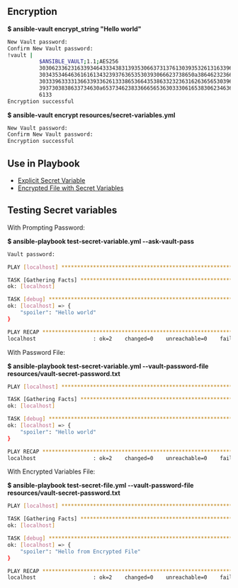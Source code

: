 ## Encryption

**$ ansible-vault encrypt_string "Hello world"**
```sh
New Vault password:
Confirm New Vault password:
!vault |
          $ANSIBLE_VAULT;1.1;AES256
          30306233623163393464333438313935306637313761303935326131633961373030643164373936
          3034353464636161613432393763653530393066623738650a386462323663333962646231383666
          30333963333136633933626133386536643538633232363162636565303963633934303130303131
          3937303838633734630a653734623833666565363033306165383062346364313134346562636366
          6133
Encryption successful
```

**$ ansible-vault encrypt resources/secret-variables.yml**
```sh
New Vault password:
Confirm New Vault password:
Encryption successful
```

## Use in Playbook
- [Explicit Secret Variable](test-secret-variable.yml#5)
- [Encrypted File with Secret Variables](test-secret-file.yml#5)

## Testing Secret variables

With Prompting Password:

**$ ansible-playbook test-secret-variable.yml --ask-vault-pass**
```sh
Vault password:

PLAY [localhost] **********************************************************

TASK [Gathering Facts] ****************************************************
ok: [localhost]

TASK [debug] **************************************************************
ok: [localhost] => {
    "spoiler": "Hello world"
}

PLAY RECAP ****************************************************************
localhost                  : ok=2    changed=0    unreachable=0    failed=0
```

With Password File:

**$ ansible-playbook test-secret-variable.yml --vault-password-file resources/vault-secret-password.txt**
```sh
PLAY [localhost] **********************************************************

TASK [Gathering Facts] ****************************************************
ok: [localhost]

TASK [debug] **************************************************************
ok: [localhost] => {
    "spoiler": "Hello world"
}

PLAY RECAP ****************************************************************
localhost                  : ok=2    changed=0    unreachable=0    failed=0
```

With Encrypted Variables File:

**$ ansible-playbook test-secret-file.yml --vault-password-file resources/vault-secret-password.txt**
```sh
PLAY [localhost] **********************************************************

TASK [Gathering Facts] ****************************************************
ok: [localhost]

TASK [debug] **************************************************************
ok: [localhost] => {
    "spoiler": "Hello from Encrypted File"
}

PLAY RECAP ****************************************************************
localhost                  : ok=2    changed=0    unreachable=0    failed=0
```